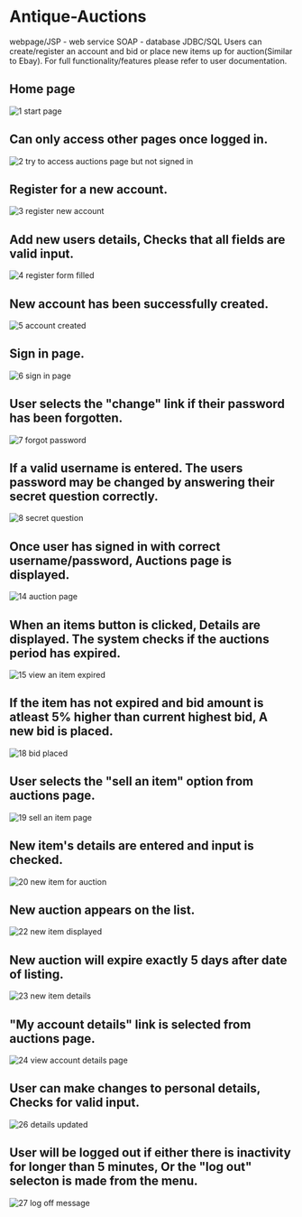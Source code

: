 # Antique-Auctions
webpage/JSP - web service SOAP - database JDBC/SQL
Users can create/register an account and bid or place new items up for auction(Similar to Ebay).
For full functionality/features please refer to user documentation.
## Home page
![1 start page](https://user-images.githubusercontent.com/34503137/34119401-ac8f42ac-e42a-11e7-877e-2b04d1ea0e6e.png)
## Can only access other pages once logged in.
![2 try to access auctions page but not signed in](https://user-images.githubusercontent.com/34503137/34120012-dfdbf752-e42c-11e7-984b-59b575c508f1.png)
## Register for a new account.
![3 register new account](https://user-images.githubusercontent.com/34503137/34122026-aefb43ca-e433-11e7-9f5e-3504e668e905.png)
## Add new users details, Checks that all fields are valid input.
![4 register form filled](https://user-images.githubusercontent.com/34503137/34122150-210e0b28-e434-11e7-83a6-c0af5cf11410.png)
## New account has been successfully created.
![5 account created](https://user-images.githubusercontent.com/34503137/34122785-3a1a6ccc-e436-11e7-940e-3dc3bcbe0527.png)
## Sign in page.
![6 sign in page](https://user-images.githubusercontent.com/34503137/34123352-e5e7c65c-e437-11e7-8986-8c105b5297dc.png)
## User selects the "change" link if their password has been forgotten.
![7 forgot password](https://user-images.githubusercontent.com/34503137/34123600-c1a932f2-e438-11e7-9223-b6c00ec94aff.png)
## If a valid username is entered. The users password may be changed by answering their secret question correctly.
![8 secret question](https://user-images.githubusercontent.com/34503137/34123909-c7e1f518-e439-11e7-9aa1-7f6968edf354.png)
## Once user has signed in with correct username/password, Auctions page is displayed.
![14 auction page](https://user-images.githubusercontent.com/34503137/34125364-b49d1ae6-e43e-11e7-85de-541068be1f27.png)
## When an items button is clicked, Details are displayed. The system checks if the auctions period has expired.
![15 view an item expired](https://user-images.githubusercontent.com/34503137/34125702-e42ced26-e43f-11e7-8528-6691d6f530fa.png)
## If the item has not expired and bid amount is atleast 5% higher than current highest bid, A new bid is placed.
![18 bid placed](https://user-images.githubusercontent.com/34503137/34128395-3267f5ea-e449-11e7-8536-39a8e031182b.png)
## User selects the "sell an item" option from auctions page.
![19 sell an item page](https://user-images.githubusercontent.com/34503137/34128881-d65b2c7a-e44a-11e7-805e-cd10f1e25a90.png)
## New item's details are entered and input is checked.
![20 new item for auction](https://user-images.githubusercontent.com/34503137/34129159-ca040630-e44b-11e7-8236-08c279a92de1.png)
## New auction appears on the list.
![22 new item displayed](https://user-images.githubusercontent.com/34503137/34129255-256cef82-e44c-11e7-8cdb-75fb5d3155eb.png)
## New auction will expire exactly 5 days after date of listing.
![23 new item details](https://user-images.githubusercontent.com/34503137/34129384-a3af0538-e44c-11e7-8a77-bd4f3f1ff857.png)
## "My account details" link is selected from auctions page.
![24 view account details page](https://user-images.githubusercontent.com/34503137/34129578-4ce565b6-e44d-11e7-877d-59989f5f7fd1.png)
## User can make changes to personal details, Checks for valid input.
![26 details updated](https://user-images.githubusercontent.com/34503137/34129748-e827361c-e44d-11e7-9713-ec4f307aa666.png)
## User will be logged out if either there is inactivity for longer than 5 minutes, Or the "log out" selecton is made from the menu.
![27 log off message](https://user-images.githubusercontent.com/34503137/34129834-498e6c54-e44e-11e7-9fd2-945c98cbd2f4.png)
